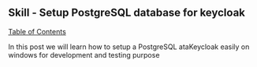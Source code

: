 ## Skill - Setup PostgreSQL database for keycloak

[Table of Contents](https://nagasudhir.blogspot.com/2020/04/taming-python-table-of-contents.html)
<br>

In this post we will learn how to setup a PostgreSQL ataKeycloak easily on windows for development and testing purpose
<!--stackedit_data:
eyJoaXN0b3J5IjpbMTEyMzExMDM2XX0=
-->